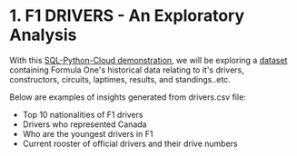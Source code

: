 # 1. F1 DRIVERS - An Exploratory Analysis

With this [SQL-Python-Cloud demonstration](https://github.com/ilin3ccc/Portfolio/blob/main/3.%20SQL-Python-Cloud%20Database/F1%20DRIVERS.ipynb), we will be exploring a [dataset](https://www.kaggle.com/rohanrao/formula-1-world-championship-1950-2020) containing Formula One's historical data relating to it's drivers, constructors, circuits, laptimes, results, and standings..etc.

Below are examples of insights generated from drivers.csv file:

- Top 10 nationalities of F1 drivers
- Drivers who represented Canada
- Who are the youngest drivers in F1
- Current rooster of official drivers and their drive numbers


